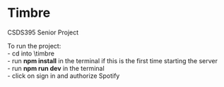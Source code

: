 # Timbre
CSDS395 Senior Project

To run the project:  
    - cd into \timbre  
    - run **npm install** in the terminal if this is the first time starting the server  
    - run **npm run dev** in the terminal  
    - click on sign in and authorize Spotify